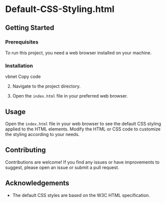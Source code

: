 # Default-CSS-Styling.html

## Getting Started

### Prerequisites

To run this project, you need a web browser installed on your machine.

### Installation


vbnet
Copy code

2. Navigate to the project directory.

3. Open the `index.html` file in your preferred web browser.

## Usage

Open the `index.html` file in your web browser to see the default CSS styling applied to the HTML elements. Modify the HTML or CSS code to customize the styling according to your needs.

## Contributing

Contributions are welcome! If you find any issues or have improvements to suggest, please open an issue or submit a pull request.


## Acknowledgements

- The default CSS styles are based on the W3C HTML specification.
